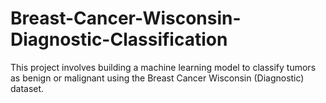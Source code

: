 # Breast-Cancer-Wisconsin-Diagnostic-Classification
This project involves building a machine learning model to classify tumors as benign or malignant using the Breast Cancer Wisconsin (Diagnostic) dataset.
